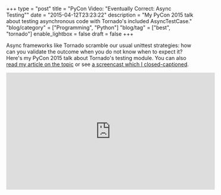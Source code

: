 +++
type = "post"
title = "PyCon Video: \"Eventually Correct: Async Testing\""
date = "2015-04-12T23:23:22"
description = "My PyCon 2015 talk about testing asynchronous code with Tornado's included AsyncTestCase."
"blog/category" = ["Programming", "Python"]
"blog/tag" = ["best", "tornado"]
enable_lightbox = false
draft = false
+++

<p>Async frameworks like Tornado scramble our usual unittest strategies: how can you validate the outcome when you do not know when to expect it? Here's my PyCon 2015 talk about Tornado's testing module. You can also <a href="/blog/eventually-correct-async-testing-tornado/">read my article on the topic</a> or see <a href="/blog/screencast-of-eventually-correct-async-testing-with-tornado/">a screencast which I closed-captioned</a>.</p>
<iframe width="560" height="315" src="https://www.youtube.com/embed/GpvCSkxLiZo?rel=0" frameborder="0" allowfullscreen></iframe>
    